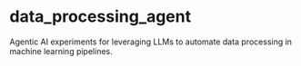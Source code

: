# data_processing_agent
Agentic AI experiments for leveraging LLMs to automate data processing in machine learning pipelines.
